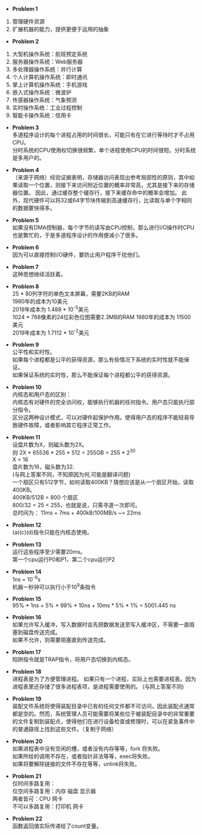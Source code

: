 * **Problem 1**  
1. 管理硬件资源
2. 扩展机器的能力，提供更便于运用的抽象

* **Problem 2**  
1. 大型机操作系统：航班预定系统
2. 服务器操作系统：Web服务器
3. 多处理器操作系统：并行计算
4. 个人计算机操作系统：即时通讯
5. 掌上计算机操作系统：手机游戏
6. 嵌入式操作系统：微波炉
7. 传感器操作系统：气象预测
8. 实时操作系统：工业过程控制
9. 智能卡操作系统：信用卡

* **Problem 3**  
多道程序设计的每个进程占用的时间很长，可能只有在它进行等待时才不占用CPU。  
分时系统的CPU使用权切换很频繁，单个进程使用CPU的时间很短。分时系统是多用户的。

* **Problem 4**  
（来源于网络）经验证据表明，存储器访问表现出参考局部性的原则，其中如果读取一个位置，则接下来访问附近位置的概率非常高，尤其是接下来的存储器位置。 因此，通过缓存整个缓存行，接下来缓存命中的概率会增加。 此外，现代硬件可以将32或64字节块传输到高速缓存行，比读取与单个字相同的数据要快得多。

* **Problem 5**  
如果没有DMA控制器，每个字节的读写由CPU控制，那么进行I/O操作时CPU也是繁忙的，于是多道程序设计的作用便减小了很多。

* **Problem 6**  
因为可以直接控制I/O硬件，要防止用户程序干扰他们。

* **Problem 7**  
这种思想继续活跃着。

* **Problem 8**  
25 * 80列字符的单色文本屏幕，需要2KB的RAM  
1980年的成本为10美元  
2019年成本为 1.488 * 10<sup>-5</sup>美元  
1024 * 768像素的24位彩色位图需要2.3MB的RAM
1980年的成本为 11500美元  
2019年成本为 1.7112 * 10<sup>-2</sup>美元  

* **Problem 9**  
公平性和实时性。  
如果每个进程都是公平的获得资源，那么有些情况下系统的实时性就不能保证。  
如果保证系统的实时性，那么不能保证每个进程都公平的获得资源。

* **Problem 10**  
内核态和用户态的区别：  
内核态有对硬件的完全访问权，能够执行机器的任何指令。用户态只能执行部分指令。  
区分这两种设计模式，可以对硬件起保护作用。使得用户态的程序不能轻易导致硬件故障，或者影响其它程序正常工作。

* **Problem 11**  
设盘片数为X，则磁头数为2X。  
则 2X * 65536 * 255 * 512 = 255GB = 255 * 2<sup>30</sup>  
X = 16  
盘片数为16，磁头数为32.  
(与网上答案不同，不知原因为何,可能是翻译问题)  
一个扇区只有512字节，如何读取400KB？猜想应该是从一个扇区开始，读取400KB。  
400KB/512B = 800 个扇区  
800/32 = 25 < 255，也就是说，只需寻道一次即可。  
总时间为： 11ms + 7ms + 400kB/100MB/s ~= 22ms  

* **Problem 12**  
(a)(c)(d)指令只能在内核态使用。

* **Problem 13**  
运行这些程序至少需要20ms。   
第一个cpu运行P0和P1，第二个cpu运行P2

* **Problem 14**  
1ns = 10<sup>-9</sup>s  
机器一秒钟可以执行小于10<sup>9</sup>条指令  

* **Problem 15**  
95% * 1ns + 5% * 99% * 10ns + 10ms * 5% * 1% = 5001.445 ns  

* **Problem 16**  
如果允许写入缓冲，写入数据时会先把数据发送至写入缓冲区，不需要一直阻塞到磁盘传送完成。  
如果不允许，则需要阻塞直到传送完成。

* **Problem 17**  
陷阱指令就是TRAP指令，将用户态切换到内核态。

* **Problem 18**  
进程表是为了方便管理进程。
如果只有一个进程，实际上也需要进程表。因为进程表里还存储了很多进程表项，是进程需要使用的。
(与网上答案不同)

* **Problem 19**  
装配文件系统将使得装配目录中已有的任何文件都不可访问，因此装配点通常都是空的。然而，系统管理人员可能需要将某些位于被装配目录中的非常重要的文件复制到装配点，使得他们在进行设备检查或修理时，可以在紧急事件中的普通路径上找到这些文件。（复制于网络）

* **Problem 20**  
如果进程表中没有空闲的槽，或者没有内存等等，fork 将失败。  
如果所给的调用不存在，或者指针非法等等，exec将失败。  
如果将要解除链接的文件不存在等等，unlink将失败。  

* **Problem 21**  
仅时间多路复用：  
仅空间多路复用：内存 磁盘 显示器   
两者皆可：CPU 网卡  
不可以多路复用：打印机 网卡  

* **Problem 22**  
函数返回值实际传递给了count变量。

